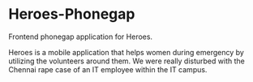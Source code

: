 # Heroes-Phonegap
Frontend phonegap application for Heroes.

Heroes is a mobile application that helps women during emergency by utilizing the volunteers around them. We were really disturbed with the Chennai rape case of an IT employee within the IT campus.
